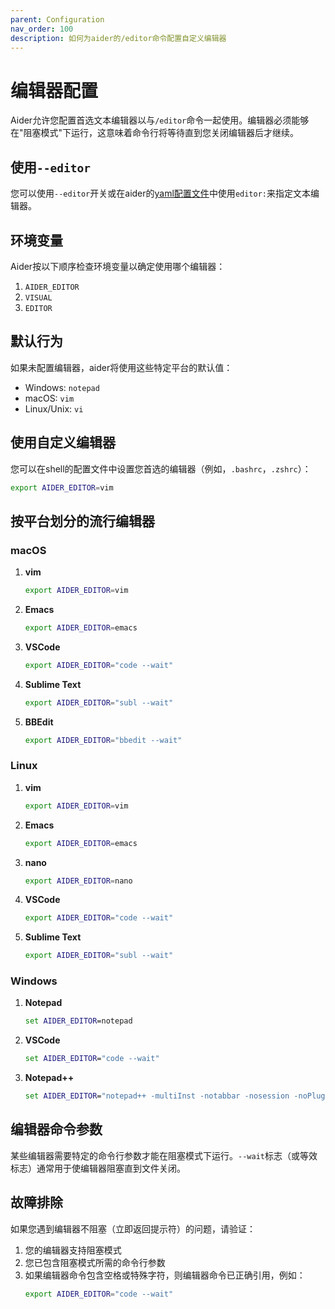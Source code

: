 ```yaml
---
parent: Configuration
nav_order: 100
description: 如何为aider的/editor命令配置自定义编辑器
---
```


# 编辑器配置

Aider允许您配置首选文本编辑器以与`/editor`命令一起使用。编辑器必须能够在"阻塞模式"下运行，这意味着命令行将等待直到您关闭编辑器后才继续。

## 使用`--editor`

您可以使用`--editor`开关或在aider的[yaml配置文件](https://aider.chat/docs/config/aider_conf.html)中使用`editor:`来指定文本编辑器。

## 环境变量

Aider按以下顺序检查环境变量以确定使用哪个编辑器：

1. `AIDER_EDITOR`
2. `VISUAL`
3. `EDITOR`

## 默认行为

如果未配置编辑器，aider将使用这些特定平台的默认值：

- Windows: `notepad`
- macOS: `vim`
- Linux/Unix: `vi`

## 使用自定义编辑器

您可以在shell的配置文件中设置您首选的编辑器（例如，`.bashrc`，`.zshrc`）：

```bash
export AIDER_EDITOR=vim
```

## 按平台划分的流行编辑器

### macOS

1. **vim**
   ```bash
   export AIDER_EDITOR=vim
   ```

2. **Emacs**
   ```bash
   export AIDER_EDITOR=emacs
   ```

3. **VSCode**
   ```bash
   export AIDER_EDITOR="code --wait"
   ```

4. **Sublime Text**
   ```bash
   export AIDER_EDITOR="subl --wait"
   ```

5. **BBEdit**
   ```bash
   export AIDER_EDITOR="bbedit --wait"
   ```

### Linux

1. **vim**
   ```bash
   export AIDER_EDITOR=vim
   ```

2. **Emacs**
   ```bash
   export AIDER_EDITOR=emacs
   ```

3. **nano**
   ```bash
   export AIDER_EDITOR=nano
   ```

4. **VSCode**
   ```bash
   export AIDER_EDITOR="code --wait"
   ```

5. **Sublime Text**
   ```bash
   export AIDER_EDITOR="subl --wait"
   ```

### Windows

1. **Notepad**
   ```bat
   set AIDER_EDITOR=notepad
   ```

2. **VSCode**
   ```bat
   set AIDER_EDITOR="code --wait"
   ```

3. **Notepad++**
   ```bat
   set AIDER_EDITOR="notepad++ -multiInst -notabbar -nosession -noPlugin -waitForClose"
   ```

## 编辑器命令参数

某些编辑器需要特定的命令行参数才能在阻塞模式下运行。`--wait`标志（或等效标志）通常用于使编辑器阻塞直到文件关闭。

## 故障排除

如果您遇到编辑器不阻塞（立即返回提示符）的问题，请验证：

1. 您的编辑器支持阻塞模式
2. 您已包含阻塞模式所需的命令行参数
3. 如果编辑器命令包含空格或特殊字符，则编辑器命令已正确引用，例如：
   ```bash
   export AIDER_EDITOR="code --wait"
   ```
